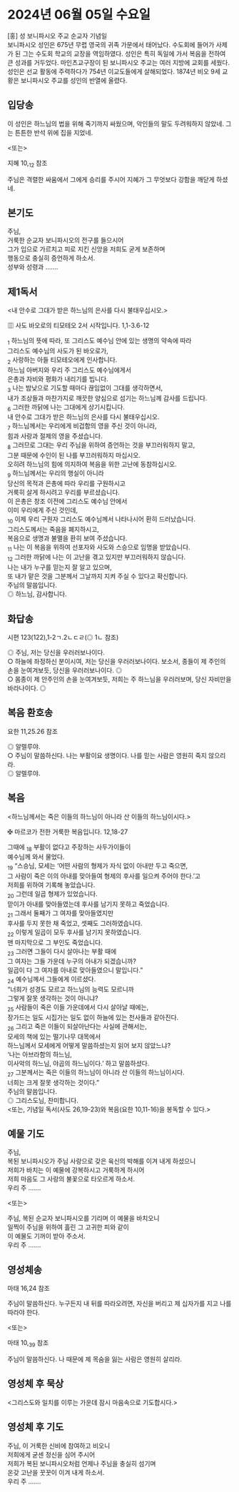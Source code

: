 # 2024년 06월 05일 수요일

[홍] 성 보니파시오 주교 순교자 기념일  
보니파시오 성인은 675년 무렵 영국의 귀족 가문에서 태어났다. 수도회에 들어가 사제가 된 그는 수도회 학교의 교장을 역임하였다. 성인은 특히 독일에 가서 복음을 전하여 큰 성과를 거두었다. 마인츠교구장이 된 보니파시오 주교는 여러 지방에 교회를 세웠다. 성인은 선교 활동에 주력하다가 754년 이교도들에게 살해되었다. 1874년 비오 9세 교황은 보니파시오 주교를 성인의 반열에 올렸다.


## 입당송

이 성인은 하느님의 법을 위해 죽기까지 싸웠으며, 악인들의 말도 두려워하지 않았네. 그는 튼튼한 반석 위에 집을 지었네.  
  
<또는>  
  
지혜 10,<sub>12</sub> 참조  
  
주님은 격렬한 싸움에서 그에게 승리를 주시어 지혜가 그 무엇보다 강함을 깨닫게 하셨네.  
## 본기도

주님,  
거룩한 순교자 보니파시오의 전구를 들으시어  
그가 입으로 가르치고 피로 지킨 신앙을 저희도 굳게 보존하며  
행동으로 충실히 증언하게 하소서.  
성부와 성령과 …….  
  
## 제1독서

<내 안수로 그대가 받은 하느님의 은사를 다시 불태우십시오.>

▥ 사도 바오로의 티모테오 2서 시작입니다. 1,1-3.6-12

<sub>1</sub> 하느님의 뜻에 따라, 또 그리스도 예수님 안에 있는 생명의 약속에 따라  
그리스도 예수님의 사도가 된 바오로가,  
<sub>2</sub> 사랑하는 아들 티모테오에게 인사합니다.  
하느님 아버지와 우리 주 그리스도 예수님에게서  
은총과 자비와 평화가 내리기를 빕니다.  
<sub>3</sub> 나는 밤낮으로 기도할 때마다 끊임없이 그대를 생각하면서,  
내가 조상들과 마찬가지로 깨끗한 양심으로 섬기는 하느님께 감사를 드립니다.  
<sub>6</sub> 그러한 까닭에 나는 그대에게 상기시킵니다.  
내 안수로 그대가 받은 하느님의 은사를 다시 불태우십시오.  
<sub>7</sub> 하느님께서는 우리에게 비겁함의 영을 주신 것이 아니라,  
힘과 사랑과 절제의 영을 주셨습니다.  
<sub>8</sub> 그러므로 그대는 우리 주님을 위하여 증언하는 것을 부끄러워하지 말고,  
그분 때문에 수인이 된 나를 부끄러워하지 마십시오.  
오히려 하느님의 힘에 의지하여 복음을 위한 고난에 동참하십시오.  
<sub>9</sub> 하느님께서는 우리의 행실이 아니라  
당신의 목적과 은총에 따라 우리를 구원하시고  
거룩히 살게 하시려고 우리를 부르셨습니다.  
이 은총은 창조 이전에 그리스도 예수님 안에서  
이미 우리에게 주신 것인데,  
<sub>10</sub> 이제 우리 구원자 그리스도 예수님께서 나타나시어 환히 드러났습니다.  
그리스도께서는 죽음을 폐지하시고,  
복음으로 생명과 불멸을 환히 보여 주셨습니다.  
<sub>11</sub> 나는 이 복음을 위하여 선포자와 사도와 스승으로 임명을 받았습니다.  
<sub>12</sub> 그러한 까닭에 나는 이 고난을 겪고 있지만 부끄러워하지 않습니다.  
나는 내가 누구를 믿는지 잘 알고 있으며,  
또 내가 맡은 것을 그분께서 그날까지 지켜 주실 수 있다고 확신합니다.  
주님의 말씀입니다.  
◎ 하느님, 감사합니다.  
  
## 화답송

시편 123(122),1-2ㄱ.2ㄴㄷㄹ(◎ 1ㄴ 참조)

◎ 주님, 저는 당신을 우러러보나이다.  
○ 하늘에 좌정하신 분이시여, 저는 당신을 우러러보나이다. 보소서, 종들이 제 주인의 손을 눈여겨보듯, 당신을 우러러보나이다. ◎  
○ 몸종이 제 안주인의 손을 눈여겨보듯, 저희는 주 하느님을 우러러보며, 당신 자비만을 바라나이다. ◎  
  
## 복음 환호송

요한 11,25.26 참조

◎ 알렐루야.  
○ 주님이 말씀하신다. 나는 부활이요 생명이다. 나를 믿는 사람은 영원히 죽지 않으리라.  
◎ 알렐루야.  
  
## 복음

<하느님께서는 죽은 이들의 하느님이 아니라 산 이들의 하느님이시다.>

✠ 마르코가 전한 거룩한 복음입니다. 12,18-27

그때에 <sub>18</sub> 부활이 없다고 주장하는 사두가이들이  
예수님께 와서 물었다.  
<sub>19</sub> “스승님, 모세는 ‘어떤 사람의 형제가 자식 없이 아내만 두고 죽으면,  
그 사람이 죽은 이의 아내를 맞아들여 형제의 후사를 일으켜 주어야 한다.’고  
저희를 위하여 기록해 놓았습니다.  
<sub>20</sub> 그런데 일곱 형제가 있었습니다.  
맏이가 아내를 맞아들였는데 후사를 남기지 못하고 죽었습니다.  
<sub>21</sub> 그래서 둘째가 그 여자를 맞아들였지만  
후사를 두지 못한 채 죽었고, 셋째도 그러하였습니다.  
<sub>22</sub> 이렇게 일곱이 모두 후사를 남기지 못하였습니다.  
맨 마지막으로 그 부인도 죽었습니다.  
<sub>23</sub> 그러면 그들이 다시 살아나는 부활 때에  
그 여자는 그들 가운데 누구의 아내가 되겠습니까?  
일곱이 다 그 여자를 아내로 맞아들였으니 말입니다.”  
<sub>24</sub> 예수님께서 그들에게 이르셨다.  
“너희가 성경도 모르고 하느님의 능력도 모르니까  
그렇게 잘못 생각하는 것이 아니냐?  
<sub>25</sub> 사람들이 죽은 이들 가운데에서 다시 살아날 때에는,  
장가드는 일도 시집가는 일도 없이 하늘에 있는 천사들과 같아진다.  
<sub>26</sub> 그리고 죽은 이들이 되살아난다는 사실에 관해서는,  
모세의 책에 있는 떨기나무 대목에서  
하느님께서 모세에게 어떻게 말씀하셨는지 읽어 보지 않았느냐?  
‘나는 아브라함의 하느님,  
이사악의 하느님, 야곱의 하느님이다.’ 하고 말씀하셨다.  
<sub>27</sub> 그분께서는 죽은 이들의 하느님이 아니라 산 이들의 하느님이시다.  
너희는 크게 잘못 생각하는 것이다.”  
주님의 말씀입니다.  
◎ 그리스도님, 찬미합니다.  
<또는, 기념일 독서(사도 26,19-23)와 복음(요한 10,11-16)을 봉독할 수 있다.>  
  
## 예물 기도

주님,  
복된 보니파시오가 주님 사랑으로 갖은 육신의 박해를 이겨 내게 하셨으니  
저희가 바치는 이 예물에 강복하시고 거룩하게 하시어  
저희 마음도 그 사랑의 불꽃으로 타오르게 하소서.  
우리 주 …….  
  
<또는>  
  
주님, 복된 순교자 보니파시오를 기리며 이 예물을 바치오니  
일찍이 주님을 위하여 흘린 그 고귀한 피와 같이  
이 예물도 기꺼이 받아 주소서.  
우리 주 …….  
## 영성체송

마태 16,24 참조

주님이 말씀하신다. 누구든지 내 뒤를 따라오려면, 자신을 버리고 제 십자가를 지고 나를 따라야 한다.  
  
<또는>  
  
마태 10,<sub>39</sub> 참조  
  
주님이 말씀하신다. 나 때문에 제 목숨을 잃는 사람은 영원히 살리라.  
## 영성체 후 묵상

<그리스도와 일치를 이루는 가운데 잠시 마음속으로 기도합시다.>  
## 영성체 후 기도

주님, 이 거룩한 신비에 참여하고 비오니  
저희에게 굳센 정신을 심어 주시어  
저희가 복된 보니파시오처럼 언제나 주님을 충실히 섬기며  
온갖 고난을 꿋꿋이 이겨 내게 하소서.  
우리 주 …….